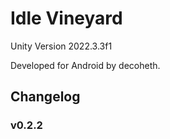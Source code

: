 # Idle Vineyard
Unity Version 2022.3.3f1


Developed for Android by decoheth.

## Changelog

### v0.2.2


